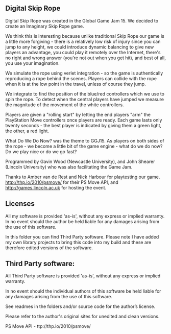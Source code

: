## Digital Skip Rope

Digital Skip Rope was created in the Global Game Jam 15. We decided to create an Imaginary Skip Rope game.

We think this is interesting because unlike traditional Skip Rope our game is a little more forgiving - there is a relatively low risk of injury since you can jump to any height, we could introduce dynamic balancing to give new players an advantage, you could play it remotely over the Internet, there's no right and wrong answer (you're not out when you get hit), and best of all, you use your imagination.

We simulate the rope using verlet integration - so the game is authentically reproducing a rope behind the scenes. Players can collide with the rope when it is at the low point in the travel, unless of course they jump.

We integrate to find the position of the blue/red controllers which we use to spin the rope. To detect when the central players have jumped we measure the magnitude of the movement of the white controllers.

Players are given a "rolling start" by letting the end players "arm" the PlayStation Move controllers once players are ready. Each game lasts only twenty seconds - the best player is indicated by giving them a green light, the other, a red light.

What Do We Do Now? was the theme to GGJ15. As players on both sides of the rope - we become a little bit of the game engine - what do we do now? Do we play nice or do we go fast?

Programmed by Gavin Wood (Newcastle University), and John Shearer (Lincoln University) who was also facilitating the Game Jam.

Thanks to Amber van de Rest and Nick Harbour for playtesting our game. http://thp.io/2010/psmove/ for their PS Move API, and http://games.lincoln.ac.uk for hosting the event.

## Licenses

All my software is provided 'as-is', without any express or implied warranty. In no event should the author be held liable for any damages arising from the use of this software.

In this folder you can find Third Party software. Please note I have added my own library projects to bring this code into my build and these are therefore edited versions of the software.

## Third Party software:

All Third Party software is provided 'as-is', without any express or implied warranty.

In no event should the individual authors of this software be held liable for any damages arising from the use of this software.

See readmes in the folders and/or source code for the author’s license.

Please refer to the author's original sites for unedited and clean versions.

PS Move API - ttp://thp.io/2010/psmove/
